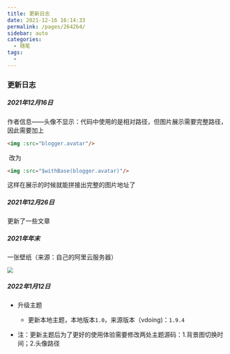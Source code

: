 ```yaml
---
title: 更新日志
date: 2021-12-16 16:14:33
permalink: /pages/2642b4/
sidebar: auto
categories:
  - 随笔
tags:
  - 
---
```

### 更新日志

##### 2021年12月16日

​	作者信息——头像不显示：代码中使用的是相对路径，但图片展示需要完整路径，因此需要加上

```html
<img :src="blogger.avatar"/>
```

​	改为

```html
<img :src="$withBase(blogger.avatar)"/>
```

这样在展示的时候就能拼接出完整的图片地址了



##### 2021年12月26日

更新了一些文章



##### 2021年年末

一张壁纸（来源：自己的阿里云服务器）

<img src="http://114.55.7.136:8088/202201/1710cded25114ade8ae39036efe9acd4.png" style="zoom:80%;" />



##### 2022年1月12日

- 升级主题

  - 更新本地主题，本地版本`1.0`，来源版本（vdoing)：`1.9.4`
- 注：更新主题后为了更好的使用体验需要修改两处主题源码：1.背景图切换时间；2.头像路径